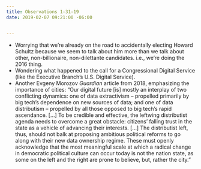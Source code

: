 ```yaml
---
title: Observations 1-31-19
date: 2019-02-07 09:21:00 -06:00


---
```


- Worrying that we’re already on the road to accidentally electing Howard Schultz because we seem to talk about him more than we talk about other, non-billionaire, non-dilettante candidates. i.e., we’re doing the 2016 thing.
- Wondering what happened to the call for a Congressional Digital Service (like the Executive Branch’s U.S. Digital Service).
- Another Evgeny Morozov *Guardian* article from 2018, emphasizing the importance of cities: “Our digital future [is] mostly an interplay of two conflicting dynamics: one of data extractivism – propelled primarily by big tech’s dependence on new sources of data; and one of data distributism – propelled by all those opposed to big tech’s rapid ascendance. […] To be credible and effective, the leftwing distributist agenda needs to overcome a great obstacle: citizens’ falling trust in the state as a vehicle of advancing their interests. […] The distributist left, thus, should not balk at proposing ambitious political reforms to go along with their new data ownership regime. These must openly acknowledge that the most meaningful scale at which a radical change in democratic political culture can occur today is not the nation state, as some on the left and the right are prone to believe, but, rather the city.”